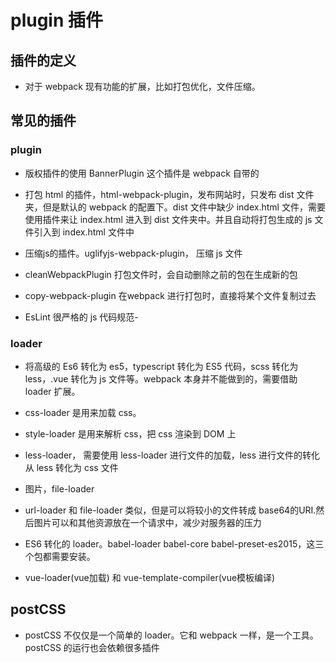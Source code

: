 <!--
 * @Author: xujie 1607526161@qq.com
 * @Date: 2022-04-22 13:10:59
 * @LastEditors: xujie 1607526161@qq.com
 * @FilePath: \HTML-CSS-Javascript-\Node.js学习\webpack学习\笔记\PluginAndLoader.md
 * @Description: 
-->
# plugin 插件

## 插件的定义

* 对于 webpack 现有功能的扩展，比如打包优化，文件压缩。

## 常见的插件

### plugin

* 版权插件的使用 BannerPlugin 这个插件是 webpack 自带的

* 打包 html  的插件，html-webpack-plugin，发布网站时，只发布 dist 文件夹，但是默认的 webpack 的配置下。dist 文件中缺少 index.html 文件，需要使用插件来让 index.html 进入到 dist 文件夹中。并且自动将打包生成的 js 文件引入到 index.html 文件中

* 压缩js的插件。uglifyjs-webpack-plugin， 压缩 js 文件

* cleanWebpackPlugin 打包文件时，会自动删除之前的包在生成新的包

* copy-webpack-plugin 在webpack 进行打包时，直接将某个文件复制过去

* EsLint 很严格的 js 代码规范-

### loader

* 将高级的 Es6 转化为 es5，typescript 转化为 ES5 代码，scss 转化为 less，.vue 转化为 js 文件等。webpack 本身并不能做到的，需要借助 loader 扩展。

* css-loader 是用来加载 css。
* style-loader 是用来解析 css，把 css 渲染到 DOM 上

* less-loader， 需要使用 less-loader 进行文件的加载，less 进行文件的转化从 less 转化为 css 文件

* 图片，file-loader
* url-loader 和 file-loader 类似，但是可以将较小的文件转成 base64的URI.然后图片可以和其他资源放在一个请求中，减少对服务器的压力

* ES6 转化的 loader。babel-loader babel-core babel-preset-es2015，这三个包都需要安装。

* vue-loader(vue加载) 和 vue-template-compiler(vue模板编译)

## postCSS

* postCSS 不仅仅是一个简单的 loader。它和 webpack 一样，是一个工具。postCSS 的运行也会依赖很多插件
